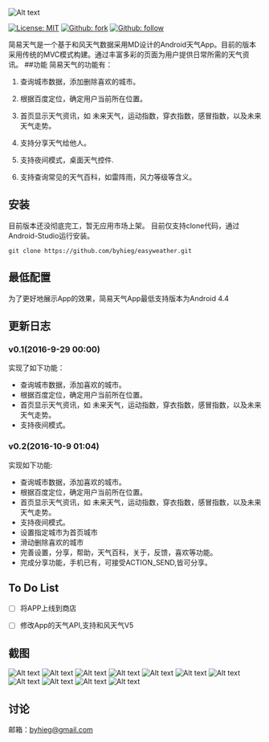
![Alt text](https://github.com/byhieg/easyweather/blob/master/images/title.png)

[![License: MIT](https://img.shields.io/badge/License-MIT-yellow.svg)](https://opensource.org/licenses/MIT)
[![Github: fork](https://img.shields.io/badge/GITHUB-Fork-green.svg)](https://github.com/byhieg/easyweather)
[![Github: follow](https://img.shields.io/badge/GITHUB-Follow-red.svg)](https://github.com/byhieg)




简易天气是一个基于和风天气数据采用MD设计的Android天气App。目前的版本采用传统的MVC模式构建。通过丰富多彩的页面为用户提供日常所需的天气资讯。
##功能
简易天气的功能有：

1. 查询城市数据，添加删除喜欢的城市。

2. 根据百度定位，确定用户当前所在位置。

3. 首页显示天气资讯，如 未来天气，运动指数，穿衣指数，感冒指数，以及未来天气走势。

4. 支持分享天气给他人。

5. 支持夜间模式，桌面天气控件.

6. 支持查询常见的天气百科，如雷阵雨，风力等级等含义。

## 安装
目前版本还没彻底完工，暂无应用市场上架。
目前仅支持clone代码，通过Android-Studio运行安装。
```
git clone https://github.com/byhieg/easyweather.git
```

## 最低配置
为了更好地展示App的效果，简易天气App最低支持版本为Android 4.4

## 更新日志

### v0.1(2016-9-29 00:00)
实现了如下功能：
-  查询城市数据，添加喜欢的城市。
-  根据百度定位，确定用户当前所在位置。
-  首页显示天气资讯，如 未来天气，运动指数，穿衣指数，感冒指数，以及未来天气走势。
-  支持夜间模式。

### v0.2(2016-10-9 01:04)
实现如下功能:
-  查询城市数据，添加喜欢的城市。
-  根据百度定位，确定用户当前所在位置。
-  首页显示天气资讯，如 未来天气，运动指数，穿衣指数，感冒指数，以及未来天气走势。
-  支持夜间模式。
-  设置指定城市为首页城市
-  滑动删除喜欢的城市
-  完善设置，分享，帮助，天气百科，关于，反馈，喜欢等功能。
-  完成分享功能，手机已有，可接受ACTION_SEND,皆可分享。

## To Do List
- [ ]  将APP上线到商店
- [ ]  修改App的天气API,支持和风天气V5


## 截图
![Alt text](https://github.com/byhieg/easyweather/blob/master/images/1.png)
![Alt text](https://github.com/byhieg/easyweather/blob/master/images/2.png)
![Alt text](https://github.com/byhieg/easyweather/blob/master/images/3.png)
![Alt text](https://github.com/byhieg/easyweather/blob/master/images/4.png)
![Alt text](https://github.com/byhieg/easyweather/blob/master/images/5.png)
![Alt text](https://github.com/byhieg/easyweather/blob/master/images/6.png)
![Alt text](https://github.com/byhieg/easyweather/blob/master/images/7.png)
![Alt text](https://github.com/byhieg/easyweather/blob/master/images/8.png)
![Alt text](https://github.com/byhieg/easyweather/blob/master/images/9.png)
![Alt text](https://github.com/byhieg/easyweather/blob/master/images/10.png)
![Alt text](https://github.com/byhieg/easyweather/blob/master/images/11.png)
## 讨论
邮箱：byhieg@gmail.com






